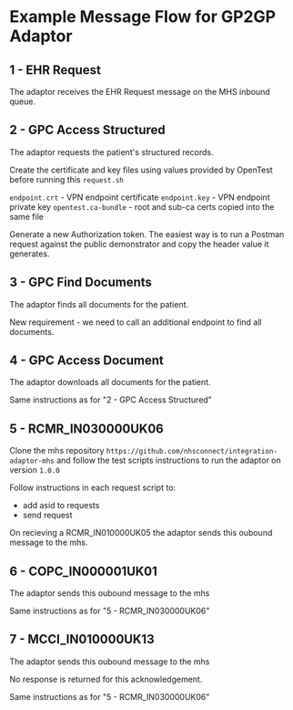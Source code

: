 # Example Message Flow for GP2GP Adaptor

## 1 - EHR Request

The adaptor receives the EHR Request message on the MHS inbound queue.

## 2 - GPC Access Structured

The adaptor requests the patient's structured records.

Create the certificate and key files using values provided by OpenTest before running this `request.sh`

`endpoint.crt` - VPN endpoint certificate
`endpoint.key` - VPN endpoint private key
`opentest.ca-bundle` - root and sub-ca certs copied into the same file

Generate a new Authorization token. The easiest way is to run a Postman request against
the public demonstrator and copy the header value it generates.

## 3 - GPC Find Documents

The adaptor finds all documents for the patient.

New requirement - we need to call an additional endpoint to find all documents.

## 4 - GPC Access Document

The adaptor downloads all documents for the patient.

Same instructions as for "2 - GPC Access Structured"

## 5 - RCMR_IN030000UK06

Clone the mhs repository `https://github.com/nhsconnect/integration-adaptor-mhs` and follow the test scripts instructions to run the adaptor on version `1.0.0`

Follow instructions in each request script to:
- add asid to requests
- send request

On recieving a RCMR_IN010000UK05 the adaptor sends this oubound message to the mhs.

## 6 - COPC_IN000001UK01

The adaptor sends this oubound message to the mhs

Same instructions as for "5 - RCMR_IN030000UK06"

## 7 - MCCI_IN010000UK13

The adaptor sends this oubound message to the mhs

No response is returned for this acknowledgement. 

Same instructions as for "5 - RCMR_IN030000UK06"
